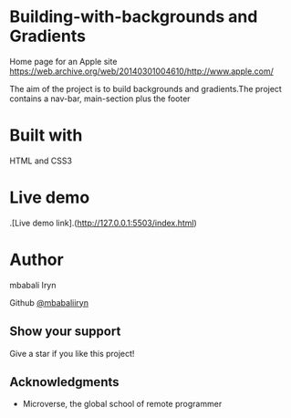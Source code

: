 # Building-with-backgrounds and Gradients
Home page for an Apple site
https://web.archive.org/web/20140301004610/http://www.apple.com/

The aim of the project is to build backgrounds and gradients.The project contains a nav-bar, main-section plus the footer

# Built with
HTML and CSS3

# Live demo
.[Live demo link].(http://127.0.0.1:5503/index.html)

# Author
mbabali Iryn

Github [@mbabaliiryn](https://github.com/mbabaliiryn/Building-with-Backgrounds-and-Gradients/tree/feature)


## Show your support

Give a star if you like this project!

## Acknowledgments

- Microverse, the global school of remote programmer
